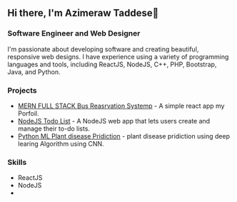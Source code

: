 
## Hi there, I'm  Azimeraw Taddese👋
### Software Engineer and Web Designer

I'm passionate about developing software and creating beautiful, responsive web designs. I have experience using a variety of programming languages and tools, including ReactJS, NodeJS, C++, PHP, Bootstrap, Java, and Python.

### Projects

- [MERN FULL STACK Bus Reasrvation Systemp](https://github.com/Azime12/React-App-bus-reservation-System) - A simple react app my Porfoil.
- [NodeJS Todo List](https://github.com/jonsebking/node-todo-list) - A NodeJS web app that lets users create and manage their to-do lists.
- [Python ML Plant disease Pridiction](https://github.com/jonsebking/python-blackjack) - plant disease pridiction using deep learing Algorithm using CNN.

### Skills

- ReactJS
- NodeJS
-
